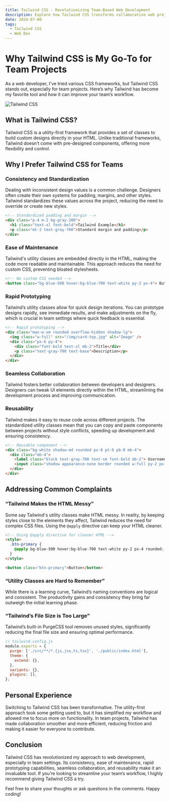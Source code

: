```yaml
---
title: Tailwind CSS - Revolutionizing Team-Based Web Development
description: Explore how Tailwind CSS transforms collaborative web projects, enhancing efficiency, consistency, and developer satisfaction.
date: 2024-07-08
tags:
  - Tailwind CSS
  - Web Dev
---
```


# Why Tailwind CSS is My Go-To for Team Projects

As a web developer, I've tried various CSS frameworks, but Tailwind CSS stands out, especially for team projects. Here’s why Tailwind has become my favorite tool and how it can improve your team’s workflow.

![Tailwind CSS](/img/tailwind-uwu.png)

## What is Tailwind CSS?

Tailwind CSS is a utility-first framework that provides a set of classes to build custom designs directly in your HTML. Unlike traditional frameworks, Tailwind doesn’t come with pre-designed components, offering more flexibility and control.

## Why I Prefer Tailwind CSS for Teams

### Consistency and Standardization

Dealing with inconsistent design values is a common challenge. Designers often create their own systems for padding, margins, and other styles. Tailwind standardizes these values across the project, reducing the need to override or create new styles.

```html
<!-- Standardized padding and margin -->
<div class="p-4 m-2 bg-gray-200">
  <h1 class="text-xl font-bold">Tailwind Example</h1>
  <p class="mt-2 text-gray-700">Standard margin and padding</p>
</div>
```

### Ease of Maintenance

Tailwind's utility classes are embedded directly in the HTML, making the code more readable and maintainable. This approach reduces the need for custom CSS, preventing bloated stylesheets.

```html
<!-- No custom CSS needed -->
<button class="bg-blue-500 hover:bg-blue-700 text-white py-2 px-4"> Button </button>
```

### Rapid Prototyping

Tailwind’s utility classes allow for quick design iterations. You can prototype designs rapidly, see immediate results, and make adjustments on the fly, which is crucial in team settings where quick feedback is essential.

```html
<!-- Rapid prototyping -->
<div class="max-w-sm rounded overflow-hidden shadow-lg">
  <img class="w-full" src="/img/card-top.jpg" alt="Image" />
  <div class="px-6 py-4">
    <div class="font-bold text-xl mb-2">Title</div>
    <p class="text-gray-700 text-base">Description</p>
  </div>
</div>
```

### Seamless Collaboration

Tailwind fosters better collaboration between developers and designers. Designers can tweak UI elements directly within the HTML, streamlining the development process and improving communication.

### Reusability

Tailwind makes it easy to reuse code across different projects. The standardized utility classes mean that you can copy and paste components between projects without style conflicts, speeding up development and ensuring consistency.

```html
<!-- Reusable component -->
<div class="bg-white shadow-md rounded px-8 pt-6 pb-8 mb-4">
  <div class="mb-4">
    <label class="block text-gray-700 text-sm font-bold mb-2"> Username </label>
    <input class="shadow appearance-none border rounded w-full py-2 px-3 ..." />
  </div>
</div>
```

## Addressing Common Complaints

### “Tailwind Makes the HTML Messy”

Some say Tailwind's utility classes make HTML messy. In reality, by keeping styles close to the elements they affect, Tailwind reduces the need for complex CSS files. Using the `@apply` directive can keep your HTML cleaner.

```html
<!-- Using @apply directive for cleaner HTML -->
<style>
  .btn-primary {
    @apply bg-blue-500 hover:bg-blue-700 text-white py-2 px-4 rounded;
  }
</style>

<button class="btn-primary">Button</button>
```

### “Utility Classes are Hard to Remember”

While there is a learning curve, Tailwind’s naming conventions are logical and consistent. The productivity gains and consistency they bring far outweigh the initial learning phase.

### “Tailwind’s File Size is Too Large”

Tailwind’s built-in PurgeCSS tool removes unused styles, significantly reducing the final file size and ensuring optimal performance.

```javascript
// tailwind.config.js
module.exports = {
  purge: ['./src/**/*.{js,jsx,ts,tsx}', './public/index.html'],
  theme: {
    extend: {},
  },
  variants: {},
  plugins: [],
};
```

## Personal Experience

Switching to Tailwind CSS has been transformative. The utility-first approach took some getting used to, but it has simplified my workflow and allowed me to focus more on functionality. In team projects, Tailwind has made collaboration smoother and more efficient, reducing friction and making it easier for everyone to contribute.

## Conclusion

Tailwind CSS has revolutionized my approach to web development, especially in team settings. Its consistency, ease of maintenance, rapid prototyping capabilities, seamless collaboration, and reusability make it an invaluable tool. If you’re looking to streamline your team’s workflow, I highly recommend giving Tailwind CSS a try.

Feel free to share your thoughts or ask questions in the comments. Happy coding!
